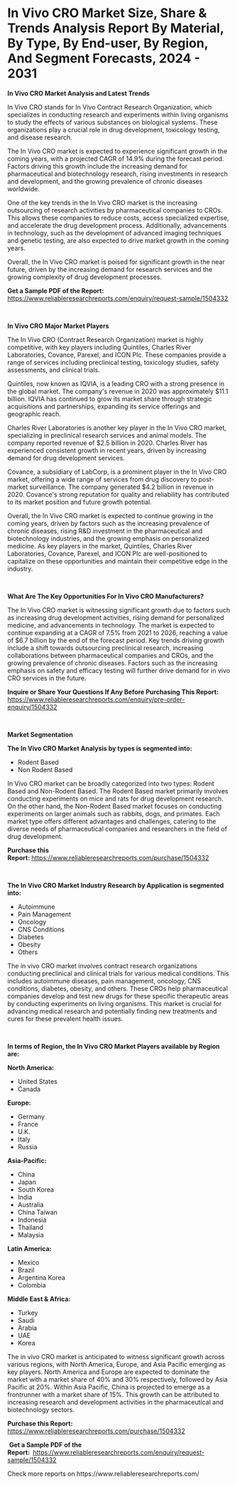 <p><h1>In Vivo CRO Market Size, Share & Trends Analysis Report By Material, By Type, By End-user, By Region, And Segment Forecasts, 2024 - 2031</h1></p><p><strong>In Vivo CRO Market Analysis and Latest Trends</strong></p>
<p><p>In Vivo CRO stands for In Vivo Contract Research Organization, which specializes in conducting research and experiments within living organisms to study the effects of various substances on biological systems. These organizations play a crucial role in drug development, toxicology testing, and disease research.</p><p>The In Vivo CRO market is expected to experience significant growth in the coming years, with a projected CAGR of 14.9% during the forecast period. Factors driving this growth include the increasing demand for pharmaceutical and biotechnology research, rising investments in research and development, and the growing prevalence of chronic diseases worldwide.</p><p>One of the key trends in the In Vivo CRO market is the increasing outsourcing of research activities by pharmaceutical companies to CROs. This allows these companies to reduce costs, access specialized expertise, and accelerate the drug development process. Additionally, advancements in technology, such as the development of advanced imaging techniques and genetic testing, are also expected to drive market growth in the coming years.</p><p>Overall, the In Vivo CRO market is poised for significant growth in the near future, driven by the increasing demand for research services and the growing complexity of drug development processes.</p></p>
<p><strong>Get a Sample PDF of the Report:&nbsp;</strong> <a href="https://www.reliableresearchreports.com/enquiry/request-sample/1504332">https://www.reliableresearchreports.com/enquiry/request-sample/1504332</a></p>
<p>&nbsp;</p>
<p><strong>In Vivo CRO Major Market Players</strong></p>
<p><p>The In Vivo CRO (Contract Research Organization) market is highly competitive, with key players including Quintiles, Charles River Laboratories, Covance, Parexel, and ICON Plc. These companies provide a range of services including preclinical testing, toxicology studies, safety assessments, and clinical trials.</p><p>Quintiles, now known as IQVIA, is a leading CRO with a strong presence in the global market. The company's revenue in 2020 was approximately $11.1 billion. IQVIA has continued to grow its market share through strategic acquisitions and partnerships, expanding its service offerings and geographic reach.</p><p>Charles River Laboratories is another key player in the In Vivo CRO market, specializing in preclinical research services and animal models. The company reported revenue of $2.5 billion in 2020. Charles River has experienced consistent growth in recent years, driven by increasing demand for drug development services.</p><p>Covance, a subsidiary of LabCorp, is a prominent player in the In Vivo CRO market, offering a wide range of services from drug discovery to post-market surveillance. The company generated $4.2 billion in revenue in 2020. Covance's strong reputation for quality and reliability has contributed to its market position and future growth potential.</p><p>Overall, the In Vivo CRO market is expected to continue growing in the coming years, driven by factors such as the increasing prevalence of chronic diseases, rising R&D investment in the pharmaceutical and biotechnology industries, and the growing emphasis on personalized medicine. As key players in the market, Quintiles, Charles River Laboratories, Covance, Parexel, and ICON Plc are well-positioned to capitalize on these opportunities and maintain their competitive edge in the industry.</p></p>
<p>&nbsp;</p>
<p><strong>What Are The Key Opportunities For In Vivo CRO Manufacturers?</strong></p>
<p><p>The In Vivo CRO market is witnessing significant growth due to factors such as increasing drug development activities, rising demand for personalized medicine, and advancements in technology. The market is expected to continue expanding at a CAGR of 7.5% from 2021 to 2026, reaching a value of $6.7 billion by the end of the forecast period. Key trends driving growth include a shift towards outsourcing preclinical research, increasing collaborations between pharmaceutical companies and CROs, and the growing prevalence of chronic diseases. Factors such as the increasing emphasis on safety and efficacy testing will further drive demand for in vivo CRO services in the future.</p></p>
<p><strong>Inquire or Share Your Questions If Any Before Purchasing This Report:</strong> <a href="https://www.reliableresearchreports.com/enquiry/pre-order-enquiry/1504332">https://www.reliableresearchreports.com/enquiry/pre-order-enquiry/1504332</a></p>
<p>&nbsp;</p>
<p><strong>Market Segmentation</strong></p>
<p><strong>The In Vivo CRO Market Analysis by types is segmented into:</strong></p>
<p><ul><li>Rodent Based</li><li>Non Rodent Based</li></ul></p>
<p><p>In Vivo CRO market can be broadly categorized into two types: Rodent Based and Non-Rodent Based. The Rodent Based market primarily involves conducting experiments on mice and rats for drug development research. On the other hand, the Non-Rodent Based market focuses on conducting experiments on larger animals such as rabbits, dogs, and primates. Each market type offers different advantages and challenges, catering to the diverse needs of pharmaceutical companies and researchers in the field of drug development.</p></p>
<p><strong>Purchase this Report:&nbsp;</strong><a href="https://www.reliableresearchreports.com/purchase/1504332">https://www.reliableresearchreports.com/purchase/1504332</a></p>
<p>&nbsp;</p>
<p><strong>The In Vivo CRO Market Industry Research by Application is segmented into:</strong></p>
<p><ul><li>Autoimmune</li><li>Pain Management</li><li>Oncology</li><li>CNS Conditions</li><li>Diabetes</li><li>Obesity</li><li>Others</li></ul></p>
<p><p>The in vivo CRO market involves contract research organizations conducting preclinical and clinical trials for various medical conditions. This includes autoimmune diseases, pain management, oncology, CNS conditions, diabetes, obesity, and others. These CROs help pharmaceutical companies develop and test new drugs for these specific therapeutic areas by conducting experiments on living organisms. This market is crucial for advancing medical research and potentially finding new treatments and cures for these prevalent health issues.</p></p>
<p>&nbsp;</p>
<p><strong>In terms of Region, the In Vivo CRO Market Players available by Region are:</strong></p>
<p>
    <p> <strong> North America: </strong>
        <ul>
            <li>United States</li>
            <li>Canada</li>
        </ul>
        </p> 
    <p> <strong> Europe: </strong>
        <ul>
            <li>Germany</li>
            <li>France</li>
            <li>U.K.</li>
            <li>Italy</li>
            <li>Russia</li>
        </ul>
        </p> 
    <p> <strong> Asia-Pacific: </strong>
        <ul>
            <li>China</li>
            <li>Japan</li>
            <li>South Korea</li>
            <li>India</li>
            <li>Australia</li>
            <li>China Taiwan</li>
            <li>Indonesia</li>
            <li>Thailand</li>
            <li>Malaysia</li>
        </ul>
        </p> 
    <p> <strong> Latin America: </strong>
        <ul>
            <li>Mexico</li>
            <li>Brazil</li>
            <li>Argentina Korea</li>
            <li>Colombia</li>
        </ul>
        </p> 
    <p> <strong> Middle East & Africa: </strong>
        <ul>
            <li>Turkey</li>
            <li>Saudi</li>
            <li>Arabia</li>
            <li>UAE</li>
            <li>Korea</li>
        </ul>
    </p>
    </p>
<p><p>The in vivo CRO market is anticipated to witness significant growth across various regions, with North America, Europe, and Asia Pacific emerging as key players. North America and Europe are expected to dominate the market with a market share of 40% and 30% respectively, followed by Asia Pacific at 20%. Within Asia Pacific, China is projected to emerge as a frontrunner with a market share of 15%. This growth can be attributed to increasing research and development activities in the pharmaceutical and biotechnology sectors.</p></p>
<p><strong>Purchase this Report: </strong><a href="https://www.reliableresearchreports.com/purchase/1504332">https://www.reliableresearchreports.com/purchase/1504332</a></p>
<p>&nbsp;<strong>Get a Sample PDF of the Report:&nbsp;&nbsp;</strong><a href="https://www.reliableresearchreports.com/enquiry/request-sample/1504332">https://www.reliableresearchreports.com/enquiry/request-sample/1504332</a></p>
<p><strong></strong></p>
<p>Check more reports on https://www.reliableresearchreports.com/</p>